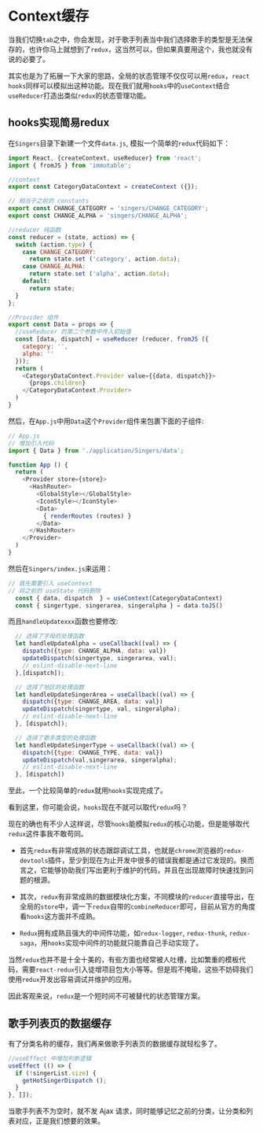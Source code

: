 # Context缓存

当我们切换`tab`之中，你会发现，对于歌手列表当中我们选择歌手的类型是无法保存的，也许你马上就想到了`redux`，这当然可以，但如果真要用这个，我也就没有说的必要了。

其实也是为了拓展一下大家的思路，全局的状态管理不仅仅可以用`redux`，`react hooks`同样可以模拟出这种功能。现在我们就用`hooks`中的`useContext`结合`useReducer`打造出类似`redux`的状态管理功能。

## hooks实现简易redux
在`Singers`目录下新建一个文件`data.js`, 模拟一个简单的`redux`代码如下：
```javascript
import React, {createContext, useReducer} from 'react';
import { fromJS } from 'immutable';

//context
export const CategoryDataContext = createContext ({});

// 相当于之前的 constants
export const CHANGE_CATEGORY = 'singers/CHANGE_CATEGORY';
export const CHANGE_ALPHA = 'singers/CHANGE_ALPHA';

//reducer 纯函数
const reducer = (state, action) => {
  switch (action.type) {
    case CHANGE_CATEGORY:
      return state.set ('category', action.data);
    case CHANGE_ALPHA:
      return state.set ('alpha', action.data);
    default:
      return state;
  }
};

//Provider 组件
export const Data = props => {
  //useReducer 的第二个参数中传入初始值
  const [data, dispatch] = useReducer (reducer, fromJS ({
    category: '',
    alpha: ''
  }));
  return (
    <CategoryDataContext.Provider value={{data, dispatch}}>
      {props.children}
    </CategoryDataContext.Provider>
  )
}
```
然后，在`App.js`中用`Data`这个`Provider`组件来包裹下面的子组件:
```javascript
// App.js
// 增加引入代码
import { Data } from './application/Singers/data';

function App () {
  return (
    <Provider store={store}>
      <HashRouter>
        <GlobalStyle></GlobalStyle>
        <IconStyle></IconStyle>
        <Data>
          { renderRoutes (routes) }
        </Data>
      </HashRouter>
    </Provider>
  )
}
```

然后在`Singers/index.js`来运用：
```javascript
// 首先需要引入 useContext
// 将之前的 useState 代码删除
  const { data, dispatch  } = useContext(CategoryDataContext)
  const { singertype, singerarea, singeralpha } = data.toJS()
```
而且`handleUpdatexxx`函数也要修改:
```javascript
  // 选择了字母的处理函数
  let handleUpdateAlpha = useCallback((val) => {
    dispatch({type: CHANGE_ALPHA, data: val})
    updateDispatch(singertype, singerarea, val);
    // eslint-disable-next-line
  },[dispatch]);

  // 选择了地区的处理函数
  let handleUpdateSingerArea = useCallback((val) => {
    dispatch({type: CHANGE_AREA, data: val})
    updateDispatch(singertype, val, singeralpha);
    // eslint-disable-next-line
  }, [dispatch]);

  // 选择了歌手类型的处理函数
  let handleUpdateSingerType = useCallback((val) => {
    dispatch({type: CHANGE_TYPE, data: val})
    updateDispatch(val,singerarea, singeralpha);
    // eslint-disable-next-line
  }, [dispatch])
```
至此，一个比较简单的`redux`就用`hooks`实现完成了。

看到这里，你可能会说，`hooks`现在不就可以取代`redux`吗？

现在的确也有不少人这样说，尽管`hooks`能模拟`redux`的核心功能，但是能够取代`redux`这件事我不敢苟同。

+ 首先`redux`有非常成熟的状态跟踪调试工具，也就是`chrome`浏览器的`redux-devtools`插件，至少到现在为止开发中很多的错误我都是通过它发现的。换而言之，它能够协助我们写出更利于维护的代码，并且在出现故障时快速找到问题的根源。

+ 其次，`redux`有非常成熟的数据模块化方案，不同模块的`reducer`直接导出，在全局的`store`中，调一下`redux`自带的`combineReducer`即可，目前从官方的角度看`hooks`这方面并不成熟。

+ `Redux`拥有成熟且强大的中间件功能，如`redux-logger`, `redux-thunk`, `redux-saga`，用`hooks`实现中间件的功能就只能靠自己手动实现了。

当然`redux`也并不是十全十美的，有些方面也经常被人吐槽，比如繁重的模板代码，需要`react-redux`引入徒增项目包大小等等。但是瑕不掩瑜，这些不妨碍我们使用`redux`开发出容易调试并维护的应用。

因此客观来说，`redux`是一个短时间不可被替代的状态管理方案。

## 歌手列表页的数据缓存
有了分类名称的缓存，我们再来做歌手列表页的数据缓存就轻松多了。
```javascript
//useEffect 中增加判断逻辑
useEffect (() => {
  if (!singerList.size) {
    getHotSingerDispatch ();
  }
}, []);
```
当歌手列表不为空时，就不发 Ajax 请求，同时能够记忆之前的分类，让分类和列表对应，正是我们想要的效果。